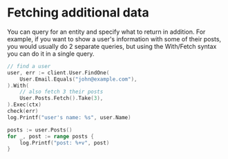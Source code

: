 # Fetching additional data

You can query for an entity and specify what to return in addition. For example, if you want to show a user's information with some of their posts, you would usually do 2 separate queries, but using the With/Fetch syntax you can do it in a single query.

```go
// find a user
user, err := client.User.FindOne(
    User.Email.Equals("john@example.com"),
).With(
    // also fetch 3 their posts
    User.Posts.Fetch().Take(3),
).Exec(ctx)
check(err)
log.Printf("user's name: %s", user.Name)

posts := user.Posts()
for _, post := range posts {
    log.Printf("post: %+v", post)
}
```

